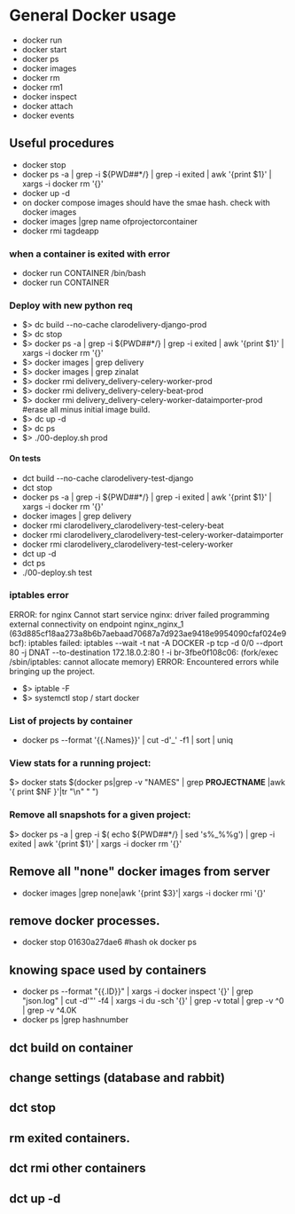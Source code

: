 
# General Docker usage

* docker run
* docker start
* docker ps
* docker images
* docker rm
* docker rm1
* docker inspect
* docker attach
* docker events

## Useful procedures
* docker stop
* docker ps -a | grep -i ${PWD##*/} | grep -i exited | awk '{print $1}' | xargs -i docker rm '{}'
* docker up -d
* on docker compose images should have the smae hash. check with docker images
* docker images |grep name ofprojectorcontainer
* docker rmi tagdeapp
### when a container is exited with error
* docker run CONTAINER /bin/bash
* docker run CONTAINER 

### Deploy with new python req
* $> dc build --no-cache clarodelivery-django-prod
* $> dc stop
* $> docker ps -a | grep -i ${PWD##*/} | grep -i exited | awk '{print $1}' | xargs -i docker rm '{}'
* $> docker images | grep delivery
* $> docker images | grep zinalat
* $> docker rmi delivery_delivery-celery-worker-prod
* $> docker rmi delivery_delivery-celery-beat-prod
* $> docker rmi delivery_delivery-celery-worker-dataimporter-prod #erase all minus initial image build. 
* $> dc up -d
* $> dc ps
* $> ./00-deploy.sh prod
#### On tests
* dct build --no-cache clarodelivery-test-django
* dct stop
* docker ps -a | grep -i ${PWD##*/} | grep -i exited | awk '{print $1}' | xargs -i docker rm '{}'
* docker images | grep delivery
* docker rmi clarodelivery_clarodelivery-test-celery-beat
* docker rmi clarodelivery_clarodelivery-test-celery-worker-dataimporter
* docker rmi clarodelivery_clarodelivery-test-celery-worker
* dct up -d
* dct ps 
* ./00-deploy.sh test

### iptables error

ERROR: for nginx  Cannot start service nginx: driver failed programming external connectivity on endpoint nginx_nginx_1 (63d885cf18aa273a8b6b7aebaad70687a7d923ae9418e9954090cfaf024e9bcf): iptables failed: iptables --wait -t nat -A DOCKER -p tcp -d 0/0 --dport 80 -j DNAT --to-destination 172.18.0.2:80 ! -i br-3fbe0f108c06:  (fork/exec /sbin/iptables: cannot allocate memory)
ERROR: Encountered errors while bringing up the project.
* $> iptable -F
* $> systemctl stop / start docker

### List of projects by container 

* docker ps --format '{{.Names}}' | cut -d'_' -f1 | sort | uniq

### View stats for a running project:
 $> docker stats $(docker ps|grep -v "NAMES" | grep __PROJECTNAME__ |awk '{ print $NF }'|tr "\n" " ")

### Remove all snapshots for a given project:
 $> docker ps -a |  grep -i $( echo ${PWD##*/} | sed 's%_%%g') | grep -i exited | awk '{print $1}' | xargs -i docker rm '{}'

## Remove all "none" docker images from server
* docker images |grep none|awk '{print $3}'| xargs -i docker rmi '{}'

## remove docker processes.
* docker stop  01630a27dae6  #hash ok docker ps  

## knowing space used by containers 

* docker ps --format "{{.ID}}" | xargs -i docker inspect '{}' | grep "json.log" | cut -d'"' -f4 | xargs -i du -sch '{}' | grep -v total | grep -v ^0 | grep -v ^4.0K
* docker ps |grep hashnumber


## dct build on container 
## change settings (database and rabbit)
## dct stop 
## rm exited containers.
## dct rmi other containers
## dct up -d


